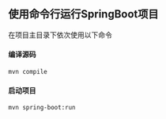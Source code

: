 ## 使用命令行运行SpringBoot项目

在项目主目录下依次使用以下命令

#### 编译源码

```ba
mvn compile
```

#### 启动项目

```ba
mvn spring-boot:run
```

